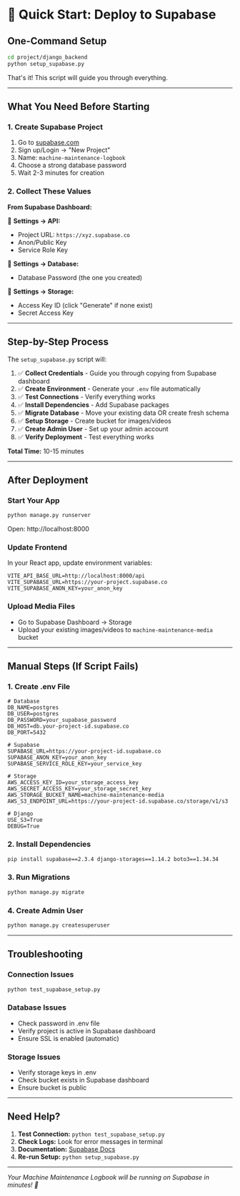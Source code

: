 # 🚀 Quick Start: Deploy to Supabase

## One-Command Setup

```bash
cd project/django_backend
python setup_supabase.py
```

That's it! This script will guide you through everything.

---

## What You Need Before Starting

### 1. Create Supabase Project
1. Go to [supabase.com](https://supabase.com)
2. Sign up/Login → "New Project"
3. Name: `machine-maintenance-logbook`
4. Choose a strong database password
5. Wait 2-3 minutes for creation

### 2. Collect These Values
**From Supabase Dashboard:**

📍 **Settings → API:**
- Project URL: `https://xyz.supabase.co`
- Anon/Public Key
- Service Role Key

📍 **Settings → Database:**
- Database Password (the one you created)

📍 **Settings → Storage:**
- Access Key ID (click "Generate" if none exist)
- Secret Access Key

---

## Step-by-Step Process

The `setup_supabase.py` script will:

1. ✅ **Collect Credentials** - Guide you through copying from Supabase dashboard
2. ✅ **Create Environment** - Generate your `.env` file automatically
3. ✅ **Test Connections** - Verify everything works
4. ✅ **Install Dependencies** - Add Supabase packages
5. ✅ **Migrate Database** - Move your existing data OR create fresh schema
6. ✅ **Setup Storage** - Create bucket for images/videos
7. ✅ **Create Admin User** - Set up your admin account
8. ✅ **Verify Deployment** - Test everything works

**Total Time:** 10-15 minutes

---

## After Deployment

### Start Your App
```bash
python manage.py runserver
```
Open: http://localhost:8000

### Update Frontend
In your React app, update environment variables:
```env
VITE_API_BASE_URL=http://localhost:8000/api
VITE_SUPABASE_URL=https://your-project.supabase.co
VITE_SUPABASE_ANON_KEY=your_anon_key
```

### Upload Media Files
- Go to Supabase Dashboard → Storage
- Upload your existing images/videos to `machine-maintenance-media` bucket

---

## Manual Steps (If Script Fails)

### 1. Create .env File
```env
# Database
DB_NAME=postgres
DB_USER=postgres
DB_PASSWORD=your_supabase_password
DB_HOST=db.your-project-id.supabase.co
DB_PORT=5432

# Supabase
SUPABASE_URL=https://your-project-id.supabase.co
SUPABASE_ANON_KEY=your_anon_key
SUPABASE_SERVICE_ROLE_KEY=your_service_key

# Storage
AWS_ACCESS_KEY_ID=your_storage_access_key
AWS_SECRET_ACCESS_KEY=your_storage_secret_key
AWS_STORAGE_BUCKET_NAME=machine-maintenance-media
AWS_S3_ENDPOINT_URL=https://your-project-id.supabase.co/storage/v1/s3

# Django
USE_S3=True
DEBUG=True
```

### 2. Install Dependencies
```bash
pip install supabase==2.3.4 django-storages==1.14.2 boto3==1.34.34
```

### 3. Run Migrations
```bash
python manage.py migrate
```

### 4. Create Admin User
```bash
python manage.py createsuperuser
```

---

## Troubleshooting

### Connection Issues
```bash
python test_supabase_setup.py
```

### Database Issues
- Check password in .env file
- Verify project is active in Supabase dashboard
- Ensure SSL is enabled (automatic)

### Storage Issues
- Verify storage keys in .env
- Check bucket exists in Supabase dashboard
- Ensure bucket is public

---

## Need Help?

1. **Test Connection:** `python test_supabase_setup.py`
2. **Check Logs:** Look for error messages in terminal
3. **Documentation:** [Supabase Docs](https://supabase.com/docs)
4. **Re-run Setup:** `python setup_supabase.py`

---

*Your Machine Maintenance Logbook will be running on Supabase in minutes! 🎉* 